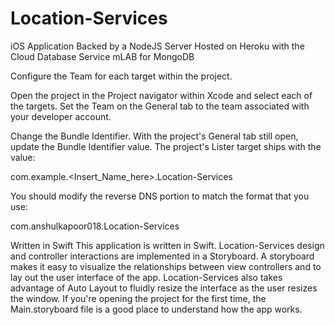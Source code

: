 # Location-Services

iOS Application Backed by a NodeJS Server Hosted on Heroku with the Cloud Database Service mLAB for MongoDB

Configure the Team for each target within the project.

Open the project in the Project navigator within Xcode and select each of the targets. Set the Team on the General tab to the team associated with your developer account.

Change the Bundle Identifier.
With the project's General tab still open, update the Bundle Identifier value. The project's Lister target ships with the value:

com.example.<Insert_Name_here>.Location-Services

You should modify the reverse DNS portion to match the format that you use:

com.anshulkapoor018.Location-Services <This needs to be edited>

Written in Swift
This application is written in Swift.
Location-Services design and controller interactions are implemented in a Storyboard. A storyboard makes it easy to visualize the relationships between view controllers and to lay out the user interface of the app. Location-Services also takes advantage of Auto Layout to fluidly resize the interface as the user resizes the window. If you're opening the project for the first time, the Main.storyboard file is a good place to understand how the app works.
